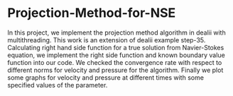 # Projection-Method-for-NSE
In this project, we implement the projection method algorithm in dealii with multithreading. This work is an extension of dealii example step-35. Calculating right hand side function for a true solution from Navier-Stokes equation, we implement the right side function and known boundary value function into our code. We checked the convergence rate with respect to different norms for velocity and pressure for the algorithm. Finally we plot some graphs for velocity and pressure at different times with some specified values of the parameter.
